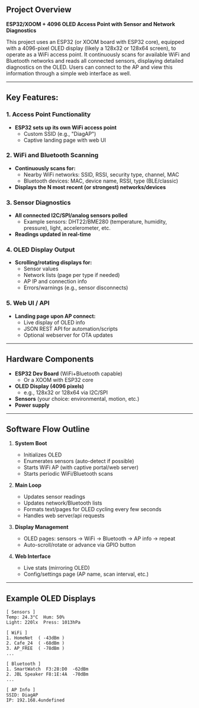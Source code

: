 ## **Project Overview**

**ESP32/XOOM + 4096 OLED Access Point with Sensor and Network Diagnostics**

This project uses an ESP32 (or XOOM board with ESP32 core), equipped with a 4096-pixel OLED display (likely a 128x32 or 128x64 screen), to operate as a WiFi access point. It continuously scans for available WiFi and Bluetooth networks and reads all connected sensors, displaying detailed diagnostics on the OLED. Users can connect to the AP and view this information through a simple web interface as well.

---

## **Key Features:**

### 1. **Access Point Functionality**
- **ESP32 sets up its own WiFi access point**
    - Custom SSID (e.g., "DiagAP")
    - Captive landing page with web UI

### 2. **WiFi and Bluetooth Scanning**
- **Continuously scans for:**
    - Nearby WiFi networks: SSID, RSSI, security type, channel, MAC
    - Bluetooth devices: MAC, device name, RSSI, type (BLE/classic)
- **Displays the N most recent (or strongest) networks/devices**

### 3. **Sensor Diagnostics**
- **All connected I2C/SPI/analog sensors polled**
    - Example sensors: DHT22/BME280 (temperature, humidity, pressure), light, accelerometer, etc.
- **Readings updated in real-time**

### 4. **OLED Display Output**
- **Scrolling/rotating displays for:**
    - Sensor values
    - Network lists (page per type if needed)
    - AP IP and connection info
    - Errors/warnings (e.g., sensor disconnects)

### 5. **Web UI / API**
- **Landing page upon AP connect:**
    - Live display of OLED info
    - JSON REST API for automation/scripts
    - Optional webserver for OTA updates

---

## **Hardware Components**

- **ESP32 Dev Board** (WiFi+Bluetooth capable)
    - Or a XOOM with ESP32 core
- **OLED Display (4096 pixels)**
    - e.g., 128x32 or 128x64 via I2C/SPI
- **Sensors** (your choice: environmental, motion, etc.)
- **Power supply**

---

## **Software Flow Outline**

1. **System Boot**
    - Initializes OLED
    - Enumerates sensors (auto-detect if possible)
    - Starts WiFi AP (with captive portal/web server)
    - Starts periodic WiFi/Bluetooth scans

2. **Main Loop**
    - Updates sensor readings
    - Updates network/Bluetooth lists
    - Formats text/pages for OLED cycling every few seconds
    - Handles web server/api requests

3. **Display Management**
    - OLED pages: sensors → WiFi → Bluetooth → AP info → repeat
    - Auto-scroll/rotate or advance via GPIO button

4. **Web Interface**
    - Live stats (mirroring OLED)
    - Config/settings page (AP name, scan interval, etc.)

---

## **Example OLED Displays**

```
[ Sensors ]
Temp: 24.3°C  Hum: 50%
Light: 220lx  Press: 1013hPa

[ WiFi ]
1. HomeNet  ( -43dBm )
2. Cafe_24  ( -68dBm )
3. AP_FREE  ( -78dBm )
...

[ Bluetooth ]
1. SmartWatch  F3:28:D0  -62dBm
2. JBL Speaker F8:1E:4A  -70dBm
...

[ AP Info ]
SSID: DiagAP  
IP: 192.168.4undefined
